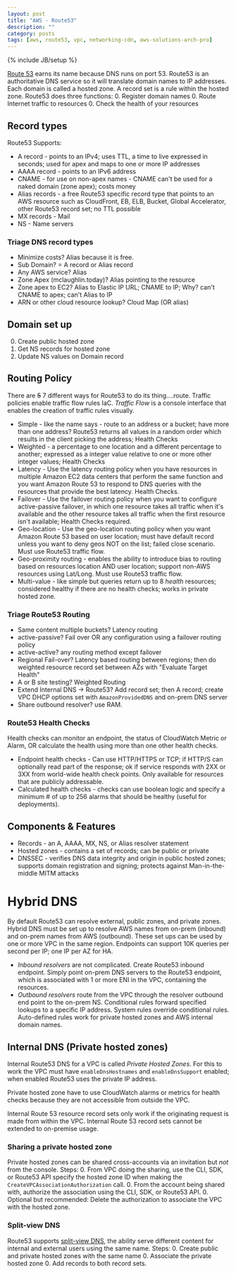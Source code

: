 ```yaml
---
layout: post
title: "AWS - Route53"
description: ""
category: posts
tags: [aws, route53, vpc, networking-cdn, aws-solutions-arch-pro]
---
```

{% include JB/setup %}

[Route 53](https://aws.amazon.com/route53/) earns its name because DNS runs on port 53. Route53 is an authoritative DNS service so it will translate domain names to IP addresses. Each domain is called a hosted zone. A record set is a rule within the hosted zone. Route53 does three functions:
0. Register domain names
0. Route Internet traffic to resources
0. Check the health of your resources 

## Record types
Route53 Supports:
- A record - points to an IPv4; uses TTL, a time to live expressed in seconds; used for apex and maps to one or more IP addresses
- AAAA record - points to an IPv6 address
- CNAME - for use on non-apex names - CNAME can't be used for a naked domain (zone apex); costs money 
- Alias records - a free Route53 specific record type that points to an AWS resource such as CloudFront, EB, ELB, Bucket, Global Accelerator, other Route53 record set; no TTL possible
- MX records - Mail
- NS - Name servers

### Triage DNS record types
- Minimize costs? Alias because it is free.
- Sub Domain? = A record or Alias record
- Any AWS service? Alias
- Zone Apex (mclaughlin.today)? Alias pointing to the resource
- Zone apex to EC2? Alias to Elastic IP URL; CNAME to IP; Why? can't CNAME to apex; can't Alias to IP
- ARN or other cloud resource lookup? Cloud Map (OR alias)

## Domain set up
0. Create public hosted zone
0. Get NS records for hosted zone
0. Update NS values on Domain record

## Routing Policy 
There are ~~5~~ 7 different ways for Route53 to do its thing....route. Traffic policies enable traffic flow rules IaC. _Traffic Flow_ is a console interface that enables the creation of traffic rules visually.
* Simple - like the name says - route to an address or a bucket; have more than one address? Route53 returns all values in a random order which results in the client picking the address; Health Checks
* Weighted - a percentage to one location and a different percentage to another; expressed as a integer value relative to one or more other integer values; Health Checks
* Latency - Use the latency routing policy when you have resources in multiple Amazon EC2 data centers that perform the same function and you want Amazon Route 53 to respond to DNS queries with the resources that provide the best latency. Health Checks.
* Failover - Use the failover routing policy when you want to configure active-passive failover, in which one resource takes all traffic when it's available and the other resource takes all traffic when the first resource isn't available; Health Checks required.
* Geo-location - Use the geo-location routing policy when you want Amazon Route 53 based on user location; must have default record unless you want to deny geos NOT on the list; failed close scenario. Must use Route53 traffic flow.
* Geo-proximity routing - enables the ability to introduce bias to routing based on resources location AND user location; support non-AWS resources using Lat/Long. Must use Route53 traffic flow.
* Multi-value - like simple but queries return up to 8 *health* resources; considered healthy if there are no health checks; works in private hosted zone.

### Triage Route53 Routing
- Same content multiple buckets? Latency routing
- active-passive? Fail over OR any configuration using a failover routing policy
- active-active? any routing method except failover
- Regional Fail-over? Latency based routing between regions; then do weighted resource record set between AZs with "Evaluate Target Health"
- A or B site testing? Weighted Routing
- Extend Internal DNS -> Route53? Add record set; then A record; create VPC DHCP options set with `AmazonProvidedDNS` and on-prem DNS server
- Share outbound resolver? use RAM.

### Route53 Health Checks
Health checks can monitor an endpoint, the status of CloudWatch Metric or Alarm, OR calculate the health using more than one other health checks.
- Endpoint health checks - Can use HTTP/HTTPS or TCP; if HTTP/S can optionally read part of the response; ok if service responds with 2XX or 3XX from world-wide health check points. Only available for resources that are publicly addressable.
- Calculated health checks - checks can use boolean logic and specify a minimum # of up to 256 alarms that should be healthy (useful for deployments). 

## Components &amp; Features
- Records - an A, AAAA, MX, NS, or Alias resolver statement
- Hosted zones - contains a set of records; can be public or private
- DNSSEC - verifies DNS data integrity and origin in public hosted zones; supports domain registration and signing; protects against Man-in-the-middle MITM attacks

# Hybrid DNS
By default Route53 can resolve external, public zones, and private zones. Hybrid DNS must be set up to resolve AWS names from on-prem (inbound) and on-prem names from AWS (outbound). These set ups can be used by one or more VPC in the same region. Endpoints can support 10K queries per second per IP; one IP per AZ for HA.

- _Inbound resolvers_ are not complicated. Create Route53 inbound endpoint. Simply point on-prem DNS servers to the Route53 endpoint, which is associated with 1 or more ENI in the VPC, containing the resources. 
- _Outbound resolvers_ route from the VPC through the resolver outbound end point to the on-prem NS. Conditional rules forward specified lookups to a specific IP address. System rules override conditional rules. Auto-defined rules work for private hosted zones and AWS internal domain names.

## Internal DNS (Private hosted zones)
Internal Route53 DNS for a VPC is called _Private Hosted Zones_. For this to work the VPC must have `enableDnsHostnames` and `enableDnsSupport` enabled; when enabled Route53 uses the private IP address.

Private hosted zone have to use CloudWatch alarms or metrics for health checks because they are not accessible from outside the VPC.

Internal Route 53 resource record sets only work if the originating request is made from within the VPC. Internal Route 53 record sets cannot be extended to on-premise usage.

### Sharing a private hosted zone
Private hosted zones can be shared cross-accounts via an invitation but *not* from the console. Steps:
0. From VPC doing the sharing, use the CLI, SDK, or Route53 API specify the hosted zone ID when making the `CreateVPCAssociationAuthorization` call.
0. From the account being shared with, authorize the association using the CLI, SDK, or Route53 API.
0. Optional but recommended: Delete the authorization to associate the VPC with the hosted zone.

### Split-view DNS
Route53 supports [split-view DNS](https://docs.aws.amazon.com/Route53/latest/DeveloperGuide/hosted-zone-private-considerations.html#hosted-zone-private-considerations-split-view-dns), the ability serve different content for internal and external users using the same name. Steps:
0. Create public and private hosted zones with the same name
0. Associate the private hosted zone
0. Add records to both record sets. 